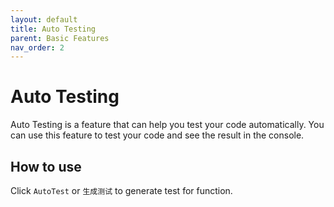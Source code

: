 ```yaml
---
layout: default
title: Auto Testing
parent: Basic Features
nav_order: 2
---
```


# Auto Testing

Auto Testing is a feature that can help you test your code automatically. You can use this feature to test your
code and see the result in the console.

## How to use

Click `AutoTest` or `生成测试` to generate test for function.
